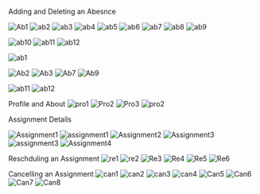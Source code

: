 Adding and Deleting an Abesnce


![Ab1](https://user-images.githubusercontent.com/81990744/114568257-fa3c5f80-9c41-11eb-92a6-3f2fe9491b3c.png)
![ab2](https://user-images.githubusercontent.com/81990744/114568271-fc062300-9c41-11eb-8e1c-a706b980e5fb.png)
![ab3](https://user-images.githubusercontent.com/81990744/114568281-fdcfe680-9c41-11eb-9c42-4414531c0dff.png)
![ab4](https://user-images.githubusercontent.com/81990744/114568288-ff99aa00-9c41-11eb-8afb-2a851d3e6c13.png)
![ab5](https://user-images.githubusercontent.com/81990744/114568298-01636d80-9c42-11eb-8d6a-aed7d3ffaa18.png)
![ab6](https://user-images.githubusercontent.com/81990744/114568307-02949a80-9c42-11eb-9496-af2cf9c63b89.png)
![ab7](https://user-images.githubusercontent.com/81990744/114568314-04f6f480-9c42-11eb-9ae2-10c2993c58a6.png)
![ab8](https://user-images.githubusercontent.com/81990744/114568324-06282180-9c42-11eb-92cd-5437ed62cedc.png)
![ab9](https://user-images.githubusercontent.com/81990744/114568335-088a7b80-9c42-11eb-9f41-8e435c0ae0b3.png)

![ab10](https://user-images.githubusercontent.com/81990744/114568339-09bba880-9c42-11eb-98d5-23f230367b5c.png)
![ab11](https://user-images.githubusercontent.com/81990744/114568344-0b856c00-9c42-11eb-8c7f-e9125f65cbc5.png)
![ab12](https://user-images.githubusercontent.com/81990744/114568357-0cb69900-9c42-11eb-9060-c1ae0ce4dd72.png)

![ab1](https://user-images.githubusercontent.com/81990744/114568902-89e20e00-9c42-11eb-8be7-0340da0791ee.png)

![Ab2](https://user-images.githubusercontent.com/81990744/114571230-82236900-9c44-11eb-9c27-c06797545a91.png)
![Ab3](https://user-images.githubusercontent.com/81990744/114571758-e5150000-9c44-11eb-9b3d-3c56ab2591af.png)
![Ab7](https://user-images.githubusercontent.com/81990744/114572449-7e441680-9c45-11eb-83f4-58a0c671c2d6.png)
![Ab9](https://user-images.githubusercontent.com/81990744/114572978-f6aad780-9c45-11eb-948a-1dd4488c2604.png)

![ab11](https://user-images.githubusercontent.com/81990744/114728656-47d1ce80-9d0d-11eb-86e0-46d335fd2775.png)
![ab12](https://user-images.githubusercontent.com/81990744/114728683-4dc7af80-9d0d-11eb-9360-59ce49fa5ee5.png)


Profile and About 
![pro1](https://user-images.githubusercontent.com/81990744/114576009-bdc03200-9c48-11eb-98ee-059cb3c951f4.png)
![Pro2](https://user-images.githubusercontent.com/81990744/114576055-ca448a80-9c48-11eb-87c7-d4a9e89a2f8c.png)
![Pro3](https://user-images.githubusercontent.com/81990744/114576080-ce70a800-9c48-11eb-9b3e-2db9b37ce1d0.png)
![pro2](https://user-images.githubusercontent.com/81990744/114630603-f97aec00-9c88-11eb-8808-b029ab434197.png)


Assignment Details 

![Assignment1](https://user-images.githubusercontent.com/81990744/114631979-a9e9ef80-9c8b-11eb-9b4a-12bfbe4c19df.png)
![assignment1](https://user-images.githubusercontent.com/81990744/114631991-ae160d00-9c8b-11eb-82d9-e1b4695fb13b.png)
![Assignment2](https://user-images.githubusercontent.com/81990744/114631996-b110fd80-9c8b-11eb-801c-4d527d5acaff.png)
![Assignment3](https://user-images.githubusercontent.com/81990744/114632004-b4a48480-9c8b-11eb-8548-8e07d29299d0.png)
![assignment3](https://user-images.githubusercontent.com/81990744/114632006-b706de80-9c8b-11eb-8dde-593562e562b9.png)
![Assignment4](https://user-images.githubusercontent.com/81990744/114632038-c84feb00-9c8b-11eb-9b37-d0955372679f.png)




Reschduling an Assignment
![re1](https://user-images.githubusercontent.com/81990744/114633833-4bbf0b80-9c8f-11eb-8180-3d6cb1c38469.png)
![re2](https://user-images.githubusercontent.com/81990744/114633841-4eb9fc00-9c8f-11eb-9893-dcadde215ebd.png)
![Re3](https://user-images.githubusercontent.com/81990744/114633847-51b4ec80-9c8f-11eb-9351-a51f38212d70.png)
![Re4](https://user-images.githubusercontent.com/81990744/114633853-54afdd00-9c8f-11eb-95ea-24c6586b0bcd.png)
![Re5](https://user-images.githubusercontent.com/81990744/114633860-57123700-9c8f-11eb-9812-a86e0cc7f8c2.png)
![Re6](https://user-images.githubusercontent.com/81990744/114634851-727e4180-9c91-11eb-8606-f908423360df.png)


Cancelling an Assignment
![can1](https://user-images.githubusercontent.com/81990744/114635483-d3f2e000-9c92-11eb-8493-267435637748.png)
![can2](https://user-images.githubusercontent.com/81990744/114635486-d6553a00-9c92-11eb-8cd2-540753f245fc.png)
![can3](https://user-images.githubusercontent.com/81990744/114635496-da815780-9c92-11eb-898b-b768d5d35a5c.png)
![can4](https://user-images.githubusercontent.com/81990744/114635534-ebca6400-9c92-11eb-8eb1-7f0058be2223.png)
![Can5](https://user-images.githubusercontent.com/81990744/114635556-f4229f00-9c92-11eb-901f-2c70c0ea69b7.png)
![Can6](https://user-images.githubusercontent.com/81990744/114635562-f71d8f80-9c92-11eb-946d-e8f10e17c005.png)
![Can7](https://user-images.githubusercontent.com/81990744/114635572-fb49ad00-9c92-11eb-9355-088564155acf.png)
![Can8](https://user-images.githubusercontent.com/81990744/114635576-fdac0700-9c92-11eb-97c4-1d9eccf1b94d.png)







